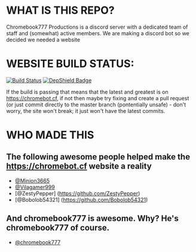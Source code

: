 # WHAT IS THIS REPO?
Chromebook777 Productions is a discord server with a dedicated team of staff and (somewhat) active members. We are making a discord bot so we decided we needed a website

# WEBSITE BUILD STATUS:
[![Build Status](https://travis-ci.com/chromebot-websites/beta.chromebot.cf.svg?branch=master)](https://travis-ci.com/chromebot-websites/beta.chromebot.cf) [![DepShield Badge](https://depshield.sonatype.org/badges/chromebot-websites/beta.chromebot.cf/depshield.svg)](https://depshield.github.io)

If the build is passing that means that the latest and greatest is on https://chromebot.cf, if not then maybe try fixing and create a pull request (or just commit directly to the master branch (pontentially unsafe) - don't worry, the site won't break; it just won't have the latest commits.

# WHO MADE THIS
## The following awesome people helped make the https://chromebot.cf website a reality
- [@Minion3665](https://github.com/Minion3665)
- [@Vilagamer999](https://github.com/Vilagamer999)
- [@ZestyPepper] (https://github.com/ZestyPepper)
- [@Bobolob54321] (https://github.com/Bobolob54321)

## And chromebook777 is awesome. Why? He's chromebook777 of course.
- [@chromebook777](https://github.com/Chromebook777)
